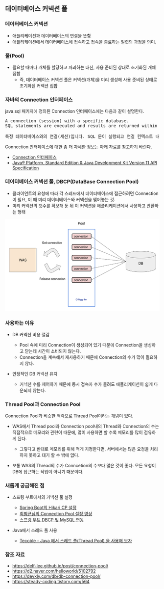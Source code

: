 ## 데이터베이스 커넥션 풀

### 데이터베이스 커넥션
- 애플리케이션과 데이터베이스의 연결을 뜻함
- 애플리케이션에서 데이터베이스에 접속하고 접속을 종료하는 일련의 과정을 의미.

### 풀(Pool)
- 필요할 때마다 개체를 할당하고 파괴하는 대신, 사용 준비된 상태로 초기화된 개체 집합
  - 즉, 데이터베이스 커넥션 풀은 커넥션(개체)을 미리 생성해 사용 준비된 상태로 초기화된 커넥션 집합

### 자바의 Connection 인터페이스
java.sql 패키지에 정의된 Connection 인터페이스에는 다음과 같이 설명한다.

<pre>
A connection (session) with a specific database.
SQL statements are executed and results are returned within the context of a connection.

특정 데이터베이스와의 연결(세션)입니다. SQL 문이 실행되고 연결 컨텍스트 내에서 결과가 반환됩니다.
</pre>

Connection 인터페이스에 대한 좀 더 자세한 정보는 아래 자료를 참고하기 바란다.

- [Connection 인터페이스](http://cris.joongbu.ac.kr/course/2018-1/jcp/api/java/sql/class-use/Connection.html)
- [Java® Platform, Standard Edition & Java Development Kit Version 11 API Specification](https://docs.oracle.com/en/java/javase/11/docs/api/java.sql/java/sql/Connection.html)

### 데이터베이스 커넥션 풀, DBCP(DataBase Connection Pool)
- 클라이언트의 요청에 따라 각 스레드에서 데이터베이스에 접근하려면 Connection이 필요, 이 때 미리 데이터베이스와 커넥션을 맺어놓는 것.
- 미리 커넥션의 갯수를 확보해 둔 뒤 이 커넥션을 애플리케이션에서 사용하고 반환하는 형태

<img src="images/connection pool.png" width="550" height="300">

### 사용하는 이유
- DB 커넥션 비용 절감
  - Pool 속에 미리 Connection이 생성되어 있기 때문에 Connection을 생성하고 닫는데 시간이 소비되지 않는다.
  - Connection을 계속해서 재사용하기 때문에 Connection의 수가 많이 필요하지 않다.


- 안정적인 DB 커넥션 유지
  - 커넥션 수를 제어하기 때문에 동시 접속자 수가 몰려도 애플리케이션이 쉽게 다운되지 않는다.

### Thread Pool과 Connection Pool
Connection Pool과 비슷한 맥락으로 Thread Pool이라는 개념이 있다.

- WAS에서 Thread pool과 Connection pool내의 Thread와 Connection의 수는 직접적으로 메모리와 관련이 때문에, 많이 사용하면 할 수록 메모리를 많이 점유하게 된다.
  - 그렇다고 반대로 메모리를 위해 적게 지정한다면, 서버에서는 많은 요청을 처리하지 못하고 대기 할 수 밖에 없다. 


- 보통 WAS의 Thread의 수가 Conncetion의 수보다 많은 것이 좋다. 모든 요청이 DB에 접근하는 작업이 아니기 때문이다.

### 새롭게 궁금해진 점
- 스프링 부트에서의 커넥션 풀 설정
  - [Spring Boot의 Hikari CP 설정](https://bamdule.tistory.com/166)
  - [최범균님의 Connection Pool 설정 영상](https://www.youtube.com/watch?v=6Q7iRTb4tQE)
  - [스프링 부트 DBCP 및 MySQL 연동](https://engkimbs.tistory.com/783)


- Java에서 스레드 풀 사용
  - [Tecoble - Java 에서 스레드 풀(Thread Pool) 을 사용해 보자](https://tecoble.techcourse.co.kr/post/2021-09-18-java-thread-pool/)

### 참조 자료
- https://delf-lee.github.io/post/connection-pool/
- https://d2.naver.com/helloworld/5102792
- https://devkly.com/db/db-connection-pool/
- https://steady-coding.tistory.com/564
